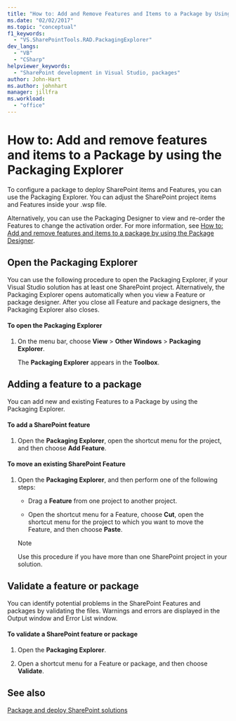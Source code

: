 ```yaml
---
title: "How to: Add and Remove Features and Items to a Package by Using the Packaging Explorer | Microsoft Docs"
ms.date: "02/02/2017"
ms.topic: "conceptual"
f1_keywords:
  - "VS.SharePointTools.RAD.PackagingExplorer"
dev_langs:
  - "VB"
  - "CSharp"
helpviewer_keywords:
  - "SharePoint development in Visual Studio, packages"
author: John-Hart
ms.author: johnhart
manager: jillfra
ms.workload:
  - "office"
---
```

# How to: Add and remove features and items to a Package by using the Packaging Explorer
  To configure a package to deploy SharePoint items and Features, you can use the Packaging Explorer. You can adjust the SharePoint project items and Features inside your .wsp file.

 Alternatively, you can use the Packaging Designer to view and re-order the Features to change the activation order. For more information, see [How to: Add and remove features and items to a package by using the Package Designer](../sharepoint/how-to-add-and-remove-features-and-items-to-a-package-by-using-the-package-designer.md).

## Open the Packaging Explorer
 You can use the following procedure to open the Packaging Explorer, if your Visual Studio solution has at least one SharePoint project. Alternatively, the Packaging Explorer opens automatically when you view a Feature or package designer. After you close all Feature and package designers, the Packaging Explorer also closes.

#### To open the Packaging Explorer

1.  On the menu bar, choose **View** > **Other Windows** > **Packaging Explorer**.

     The **Packaging Explorer** appears in the **Toolbox**.

## Adding a feature to a package
 You can add new and existing Features to a Package by using the Packaging Explorer.

#### To add a SharePoint feature

1.  Open the **Packaging Explorer**, open the shortcut menu for the project, and then choose **Add Feature**.

#### To move an existing SharePoint Feature

1.  Open the **Packaging Explorer**, and then perform one of the following steps:

    -   Drag a **Feature** from one project to another project.

    -   Open the shortcut menu for a Feature, choose **Cut**, open the shortcut menu for the project to which you want to move the Feature, and then choose **Paste**.

    > [!NOTE]
    >  Use this procedure if you have more than one SharePoint project in your solution.

## Validate a feature or package
 You can identify potential problems in the SharePoint Features and packages by validating the files. Warnings and errors are displayed in the Output window and Error List window.

#### To validate a SharePoint feature or package

1.  Open the **Packaging Explorer**.

2.  Open a shortcut menu for a Feature or package, and then choose **Validate**.

## See also
 [Package and deploy SharePoint solutions](../sharepoint/packaging-and-deploying-sharepoint-solutions.md)
